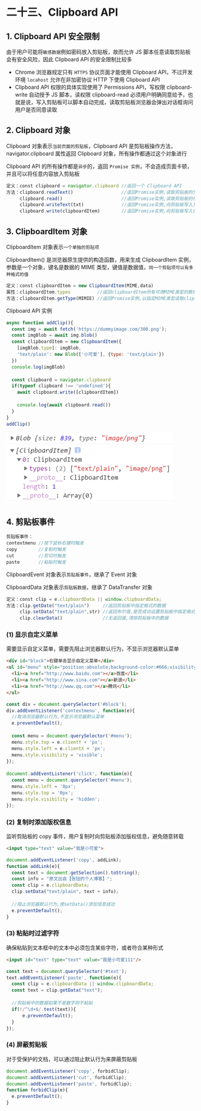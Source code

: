 # 二十三、Clipboard API

## 1. Clipboard API 安全限制

由于用户可能将`敏感数据`例如密码放入剪贴板，故而允许 JS 脚本任意读取剪贴板会有安全风险，因此 Clipboard API 的安全限制比较多

* Chrome 浏览器规定只有 `HTTPS` 协议页面才能使用 Clipboard API，不过开发环境 `locahost` 允许在非加密协议 HTTP 下使用 Clipboard API
* Clipboard API 权限的具体实现使用了 Permissions API，写权限 clipboard-write 自动授予 JS 脚本，读权限 clipboard-read 必须用户明确同意给予，也就是说，写入剪贴板可以脚本自动完成，读取剪贴板浏览器会弹出对话框询问用户是否同意读取

## 2. Clipboard 对象

Clipboard 对象表示`当前页面的剪贴板`，Clipboard API 是剪贴板操作方法，navigator.clipboard 属性返回 Clipboard 对象，所有操作都通过这个对象进行

Clipboard API 的所有操作都是`异步`的，返回 `Promise 实例`，不会造成页面卡顿，并且可以将任意内容放入剪贴板

```js
定义：const clipboard = navigator.clipboard //返回一个 Clipboard API
方法：clipboard.readText()                  //返回Promise实例,读取剪贴板的文本数据
     clipboard.read()                      //返回Promise实例,读取剪贴板的任意类型数据,需要用户明确给予许可
     clipboard.writeText(txt)              //返回Promise实例,向剪贴板写入文本数据(覆盖而非追加)
     clipboard.write(clipboardItem)        //返回Promise实例,向剪贴板写入任意类型数据
```

## 3. ClipboardItem 对象

ClipboardItem 对象表示`一个单独的剪贴项`

ClipboardItem() 是浏览器原生提供的构造函数，用来生成 ClipboardItem 实例，参数是一个对象，键名是数据的 MIME 类型，键值是数据值，`同一个剪贴项可以有多种格式的值`

```js
定义：const clipboardItem = new ClipboardItem(MIME,data)
属性：clipboardItem.types          //返回clipboardItem所有可用MIME类型的数组
方法：clipboardItem.getType(MIMIE) //返回Promise实例,以指定MIME类型读取clipboardItem数据
```

Clipboard API 实例

```js
async function addClip(){
  const img = await fetch('https://dummyimage.com/300.png');
  const imgBlob = await img.blob()
  const clipboardItem = new ClipboardItem({
    [imgBlob.type]: imgBlob,
    'text/plain': new Blob(['小可爱'], {type: 'text/plain'})
  })
  console.log(imgBlob)

  const clipboard = navigator.clipboard
  if(typeof clipboard !== 'undefined'){
    await clipboard.write([clipboardItem])

    console.log(await clipboard.read())
  }
}
addClip()
```

![Clipboard API](https://github.com/yuyuyuzhang/Blog/blob/master/images/%E6%B5%8F%E8%A7%88%E5%99%A8/%E6%B5%8F%E8%A7%88%E5%99%A8%20API/Clipboard%20API.png)

## 4. 剪贴板事件

```js
剪贴板事件：
contextmenu //按下鼠标右键时触发
copy        //复制时触发
cut         //剪切时触发
paste       //粘贴时触发
```

ClipboardEvent 对象表示`剪贴板事件`，继承了 Event 对象

ClipboardData 对象表示`剪贴板数据`，继承了 DataTransfer 对象

```js
定义：const clip = e.clipboardData || window.clipboardData;
方法：clip.getDate("text/plain")     //返回剪贴板中指定格式的数据
     clip.setData("text/plain",str) //返回布尔值,是否成功设置剪贴板中指定格式数据
     clip.clearData()               //无返回值,清除剪贴板中的数据
```

### (1) 显示自定义菜单

需要显示自定义菜单，需要先阻止浏览器默认行为，不显示浏览器默认菜单

```html
<div id="block">右键单击显示自定义菜单</div>
<ul id="menu" style="position:absolute;background-color:#666;visibility:hidden;">
  <li><a href="http://www.baidu.com"></a>百度</li>
  <li><a href="http://www.sina.com"></a>新浪</li>
  <li><a href="http://www.qq.com"></a>腾讯</li>
</ul>
```

```js
const div = document.querySelector('#block');
div.addEventListener('contextmenu', function(e){
  //取消浏览器默认行为,不显示浏览器默认菜单
  e.preventDefault();

  const menu = document.querySelector('#menu');
  menu.style.top = e.clientY + 'px';
  menu.style.left = e.clientX + 'px';
  menu.style.visibility = 'visible';
});

document.addEventListener('click', function(e){
  const menu = document.querySelector('#menu');
  menu.style.left = '0px';
  menu.style.top = '0px';
  menu.style.visibility = 'hidden';
});
```

### (2) 复制时添加版权信息

监听剪贴板的 copy 事件，用户复制时向剪贴板添加版权信息，避免随意转载

```html
<input type="text" value="我是小可爱">
```

```js
document.addEventListener('copy', addLink);
function addLink(e){
  const text = document.getSelection().toString();
  const info = "原文出自【张钰的个人博客】";
  const clip = e.clipboardData;
  clip.setData("text/plain", text + info);

  //阻止浏览器默认行为,使setData()添加信息成功
  e.preventDefault();
}
```

### (3) 粘贴时过滤字符

确保粘贴到文本框中的文本中必须包含某些字符，或者符合某种形式

```html
<input id="text" type="text" value="我是小可爱111"/>
```

```js
const text = document.querySelector('#text');
text.addEventListener('paste', function(e){
  const clip = e.clipboardData || window.clipboardData;
  const text = clip.getData("text");

  //剪贴板中的数据如果不是数字则不粘贴
  if(!/^\d+$/.test(text)){
      e.preventDefault();
  }
});
```

### (4) 屏蔽剪贴板

对于受保护的文档，可以通过阻止默认行为来屏蔽剪贴板

```js
document.addEventListener('copy', forbidClip);
document.addEventListener('cut', forbidClip);
document.addEventListener('paste', forbidClip);
function forbidClip(e){
  e.preventDefault();
}
```

